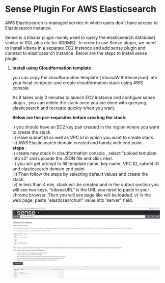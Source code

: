 # Sense Plugin For AWS Elasticsearch

   AWS Elasticsearch is managed service in which users don't have access to Elasticsearch instance.

Sense is a kibana plugin mainly used to query	the elasticsearch database( similar to SQL plus etc for RDBMS) . In order to use Sense  plugin, we need to install kibana in a separate EC2 instance and add  sense plugin and connect to elasticsearch instance. 
Below are the steps to install sense plugin 
1)  **Install using Cloudformation template** : 
	 
	 you can copy the cloudformation template ( kibanaWithSense.json) into your local computer and  create cloudformation stack using  AWS console.

	 As it takes only 3 minutes to launch EC2 instance and configure sense  plugin  , you can delete the stack once you are done with  querying elasticsearch and recreate quickly when you want. 
	 
	 **Below are the pre-requisites before creating the stack**: 
	 
	   i) you should have an EC2 key pair created in the region where you want to create the stack.	   
	   ii) Have subnet Id as well as VPC Id in which you want to create stack. 	   
	   iii)  AWS Elasticsearch domain created and handy with end point.	   
  **steps** :  
  	   i) create new stack in cloudformation console , select "upload template into s3" and uploade the JSON file  and click next.	   
	   ii) you will get prompt to fill template name, key name, VPC ID, subnet ID and elasticsearch domain end point. 	   
	   iii) Then follow the steps by selecting default values and create the stack. 	   
	   iv) in less than 4 min, stack will be created and in the output section you will see two keys. "kibanaURL" is the URL you need to paste in your chrome browser. Then you will see page like will be loaded. 
    v) In the web page, paste "elasticsearchurl" value into 'server" field.
          
     ![sense screenshot](https://github.com/ravvas/awsutilities/blob/master/senseplugin/sensescreenshot.JPG "Sense Home page")